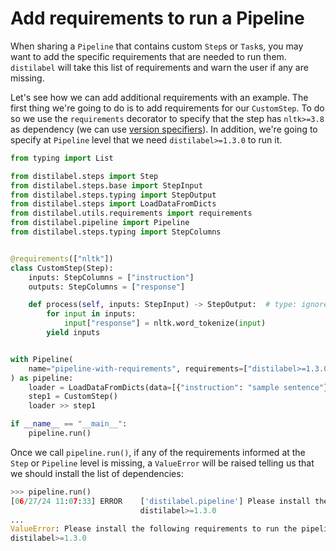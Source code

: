 # Add requirements to run a Pipeline

When sharing a `Pipeline` that contains custom `Step`s or `Task`s, you may want to add the specific requirements that are needed to run them. `distilabel` will take this list of requirements and warn the user if any are missing.

Let's see how we can add additional requirements with an example. The first thing we're going to do is to add requirements for our `CustomStep`. To do so we use the `requirements` decorator to specify that the step has `nltk>=3.8` as dependency (we can use [version specifiers](https://peps.python.org/pep-0440/#version-specifiers)). In addition, we're going to specify at `Pipeline` level that we need `distilabel>=1.3.0` to run it.

```python
from typing import List

from distilabel.steps import Step
from distilabel.steps.base import StepInput
from distilabel.steps.typing import StepOutput
from distilabel.steps import LoadDataFromDicts
from distilabel.utils.requirements import requirements
from distilabel.pipeline import Pipeline
from distilabel.steps.typing import StepColumns


@requirements(["nltk"])
class CustomStep(Step):
    inputs: StepColumns = ["instruction"]
    outputs: StepColumns = ["response"]

    def process(self, inputs: StepInput) -> StepOutput:  # type: ignore
        for input in inputs:
            input["response"] = nltk.word_tokenize(input)
        yield inputs


with Pipeline(
    name="pipeline-with-requirements", requirements=["distilabel>=1.3.0"]
) as pipeline:
    loader = LoadDataFromDicts(data=[{"instruction": "sample sentence"}])
    step1 = CustomStep()
    loader >> step1

if __name__ == "__main__":
    pipeline.run()
```

Once we call `pipeline.run()`, if any of the requirements informed at the `Step` or `Pipeline` level is missing, a `ValueError` will be raised telling us that we should install the list of dependencies:

```python
>>> pipeline.run()
[06/27/24 11:07:33] ERROR    ['distilabel.pipeline'] Please install the following requirements to run the pipeline:                                                                                                                                     base.py:350
                             distilabel>=1.3.0
...
ValueError: Please install the following requirements to run the pipeline:
distilabel>=1.3.0
```
